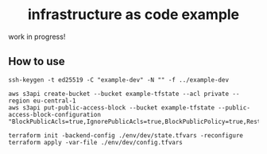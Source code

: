 <h1 align="center">infrastructure as code example</h1>

work in progress!

## How to use

```
ssh-keygen -t ed25519 -C "example-dev" -N "" -f ../example-dev
```

```
aws s3api create-bucket --bucket example-tfstate --acl private --region eu-central-1
aws s3api put-public-access-block --bucket example-tfstate --public-access-block-configuration "BlockPublicAcls=true,IgnorePublicAcls=true,BlockPublicPolicy=true,RestrictPublicBuckets=true"
```

```
terraform init -backend-config ./env/dev/state.tfvars -reconfigure
terraform apply -var-file ./env/dev/config.tfvars
```
